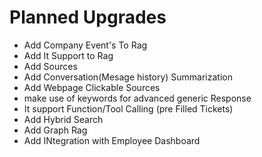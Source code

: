 # Planned Upgrades 

- Add Company Event's To Rag 
- Add It Support to Rag 
- Add Sources 
- Add Conversation(Mesage history) Summarization 
- Add Webpage Clickable Sources
- make use of keywords for advanced generic Response
- It support Function/Tool Calling (pre Filled Tickets)
- Add Hybrid Search
- Add Graph Rag 
- Add INtegration with Employee Dashboard